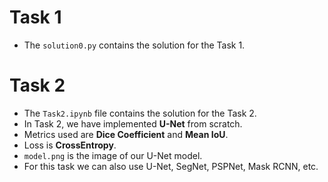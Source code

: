 # Task 1
- The `solution0.py` contains the solution for the Task 1.

# Task 2
- The `Task2.ipynb` file contains the solution for the Task 2.
- In Task 2, we have implemented **U-Net** from scratch.
- Metrics used are **Dice Coefficient** and **Mean IoU**.
- Loss is **CrossEntropy**.
- `model.png` is the image of our U-Net model.
- For this task we can also use U-Net, SegNet, PSPNet, Mask RCNN, etc.
